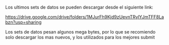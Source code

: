 Los ultimos sets de datos se pueden descargar desde el siguiente link:

https://drive.google.com/drive/folders/1MJurFh9Kjd9zUevnTRylYJmTFF8Labzn?usp=sharing

Los sets de datos pesan algunos mega bytes, por lo que se recomiendo solo descargar los mas nuevos, y los utilizados para los mejores submit
